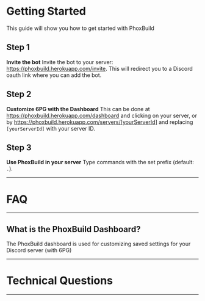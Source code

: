 # Getting Started
This guide will show you how to get started with PhoxBuild

## Step 1
**Invite the bot**
Invite the bot to your server: https://phoxbuild.herokuapp.com/invite.
This will redirect you to a Discord oauth link where you can add the bot.

## Step 2
**Customize 6PG with the Dashboard**
This can be done at https://phoxbuild.herokuapp.com/dashboard and clicking on your server,
or by https://phoxbuild.herokuapp.com/servers/[yourServerId] and replacing `[yourServerId]` with your server ID.

## Step 3
**Use PhoxBuild in your server**
Type commands with the set prefix (default: `.`).

---

# FAQ

---

## What is the PhoxBuild Dashboard?
The PhoxBuild dashboard is used for customizing saved settings for your Discord server (with 6PG)

---

# Technical Questions

---
